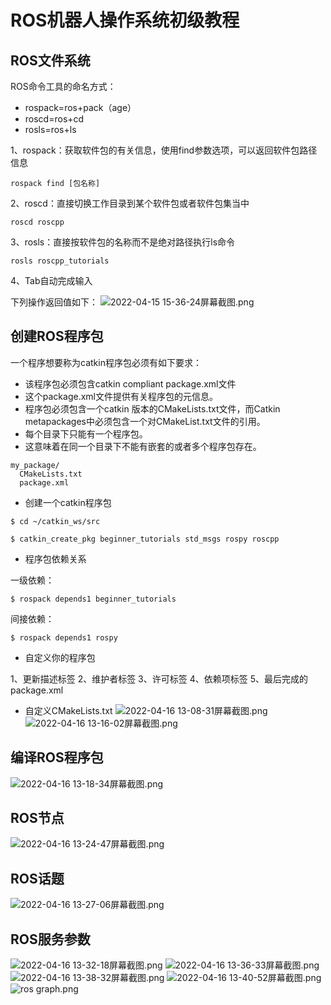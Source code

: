 # ROS机器人操作系统初级教程
## ROS文件系统
ROS命令工具的命名方式：

- rospack=ros+pack（age）
- roscd=ros+cd 
- rosls=ros+ls

1、rospack：获取软件包的有关信息，使用find参数选项，可以返回软件包路径信息
```ROS
rospack find [包名称]
```
2、roscd：直接切换工作目录到某个软件包或者软件包集当中
```
roscd roscpp
```
3、rosls：直接按软件包的名称而不是绝对路径执行ls命令
```
rosls roscpp_tutorials
```
4、Tab自动完成输入

下列操作返回值如下：
![2022-04-15 15-36-24屏幕截图.png](https://s2.loli.net/2022/04/16/9epdfLGygqjPsHC.png)




## 创建ROS程序包
一个程序想要称为catkin程序包必须有如下要求：
- 该程序包必须包含catkin compliant package.xml文件
- 这个package.xml文件提供有关程序包的元信息。
- 程序包必须包含一个catkin 版本的CMakeLists.txt文件，而Catkin metapackages中必须包含一个对CMakeList.txt文件的引用。
- 每个目录下只能有一个程序包。
- 这意味着在同一个目录下不能有嵌套的或者多个程序包存在。
```
my_package/
  CMakeLists.txt
  package.xml
```
- 创建一个catkin程序包
```
$ cd ~/catkin_ws/src
```
```
$ catkin_create_pkg beginner_tutorials std_msgs rospy roscpp
```
- 程序包依赖关系

一级依赖：
```
$ rospack depends1 beginner_tutorials 
```
间接依赖：
```
$ rospack depends1 rospy
```
- 自定义你的程序包

1、更新描述标签
2、维护者标签
3、许可标签
4、依赖项标签
5、最后完成的package.xml
- 自定义CMakeLists.txt
![2022-04-16 13-08-31屏幕截图.png](https://s2.loli.net/2022/04/16/YELQT7HtFd4RJsP.png)
![2022-04-16 13-16-02屏幕截图.png](https://s2.loli.net/2022/04/16/32azMmPdeNfIkKY.png)
## 编译ROS程序包
![2022-04-16 13-18-34屏幕截图.png](https://s2.loli.net/2022/04/16/oRWe7GSK6L3nt1D.png)
## ROS节点
![2022-04-16 13-24-47屏幕截图.png](https://s2.loli.net/2022/04/16/xTW1mnQbC7wf9it.png)
## ROS话题
![2022-04-16 13-27-06屏幕截图.png](https://s2.loli.net/2022/04/16/u2BeClX6MRbmdIP.png)
## ROS服务参数
![2022-04-16 13-32-18屏幕截图.png](https://s2.loli.net/2022/04/16/Ofzo4c9dugQ2sCw.png)
![2022-04-16 13-36-33屏幕截图.png](https://s2.loli.net/2022/04/16/Q9qIGyYCtmpzudP.png)
![2022-04-16 13-38-32屏幕截图.png](https://s2.loli.net/2022/04/16/d8gNSERYjQCycui.png)
![2022-04-16 13-40-52屏幕截图.png](https://s2.loli.net/2022/04/16/jxIXnoesFAi7u5H.png)
![ros graph.png](https://s2.loli.net/2022/04/16/Y4QcdCmuFTsy2N7.png)
